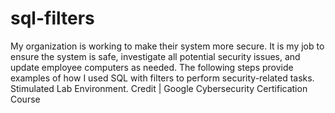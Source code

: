 # sql-filters
My organization is working to make their system more secure. It is my job to ensure the system
is safe,  investigate all potential security issues, and update employee computers as needed.
The following steps provide examples of how I used SQL with filters to perform
security-related tasks. Stimulated Lab Environment. Credit | Google Cybersecurity Certification Course
